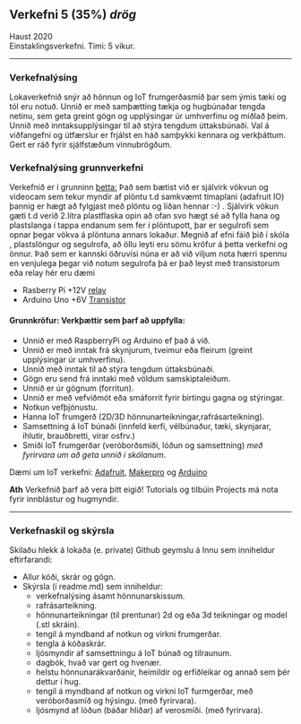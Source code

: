 ## Verkefni 5 (35%) _drög_

Haust  2020 <br>
Einstaklingsverkefni.
Tími: 5 vikur.

---

### Verkefnalýsing
Lokaverkefnið snýr að hönnun og IoT frumgerðasmíð þar sem ýmis tæki og tól eru notuð. Unnið er með samþætting tækja og hugbúnaðar tengda netinu, sem geta greint gögn og upplýsingar úr umhverfinu og miðlað þeim. Unnið með inntaksupplýsingar til að stýra tengdum úttaksbúnaði. 
Val á viðfangefni og útfærslur er frjálst en háð samþykki kennara og verkþáttum. Gert er ráð fyrir sjálfstæðum vinnubrögðum. 
### Verkefnalýsing grunnverkefni
Verkefnið er í grunninn [þetta:](https://learn.adafruit.com/pyportal-pet-planter-with-adafruit-io) Það sem bætist við er sjálvirk vökvun og videocam sem tekur myndir af plöntu t.d samkvæmt tímaplani (adafruit IO) þannig er hægt að fylgjast með plöntu og líðan hennar :-) . Sjálvirk vökun gæti t.d verið 2.lítra plastflaska opin að ofan svo hægt sé að fylla hana og plastslanga í tappa endanum sem fer í plöntupott, þar er segulrofi sem opnar þegar vökva á plöntuna annars lokaður. Megnið af efni fáið þið í skóla , plastslöngur og segulrofa, að öllu leyti eru sömu kröfur á þetta verkefni og önnur. Það sem er kannski öðruvísi núna er að við viljum nota hærri spennu en venjulega þegar við notum segulrofa
þá er það leyst með transistorum eða relay hér eru dæmi
  * Rasberry Pi +12V [relay](https://www.raspberrypi.org/forums/viewtopic.php?t=261683)
  * Arduino Uno +6V [Transistor](https://mechatrofice.com/arduino/solenoid-valve-control)


#### Grunnkröfur: Verkþættir sem þarf að uppfylla:

- Unnið er með RaspberryPi og Arduino ef það á við.
- Unnið er með inntak frá skynjurum, tveimur eða fleirum (greint upplýsingar úr umhverfinu).
- Unnið með inntak til að stýra tengdum úttaksbúnaði.
- Gögn eru send frá inntaki með völdum samskiptaleiðum.
- Unnið er úr gögnum (forritun).
- Unnið er með vefviðmót eða smáforrit fyrir birtingu gagna og stýringar.
- Notkun vefþjónustu.
- Hanna IoT frumgerð (2D/3D hönnunarteikningar,rafrásarteikning).
- Samsettning á IoT búnaði (innfeld kerfi, vélbúnaður, tæki, skynjarar, íhlutir, brauðbretti, vírar osfrv.)
- Smíði IoT frumgerðar (veróborðsmíði, lóðun og samsettning) _með fyrirvara um að geta unnið í skólanum_.


Dæmi um IoT verkefni: [Adafruit](https://learn.adafruit.com/category/internet-of-things-iot?guide_page=2&total_count=224&total_verbiage=total+series-), [Makerpro](https://maker.pro/projects/category/iot?filter=popular) og [Arduino](https://create.arduino.cc/projecthub/products/arduino-iot-cloud)

**Ath** Verkefnið þarf að vera þitt eigið! Tutorials og tilbúin Projects má nota fyrir innblástur og hugmyndir.

---

### Verkefnaskil og skýrsla

Skilaðu hlekk á lokaða (e. private) Github geymslu á Innu sem inniheldur eftirfarandi:

- Allur kóði, skrár og gögn.
- Skýrsla (í readme.md) sem inniheldur:
  - verkefnalýsing ásamt hönnunarskissum.
  - rafrásarteikning.
  - hönnunarteikningar (til prentunar) 2d og eða 3d teikningar og model (.stl skráin).
  - tengil á myndband af notkun og virkni frumgerðar.
  - tengla á kóðaskrár.
  - ljósmyndir af samsettningu á IoT búnað og tilraunum. 
  - dagbók, hvað var gert og hvenær.
  - helstu hönnunarákvarðanir, heimildir og erfiðleikar og annað sem þér dettur í hug.
  - tengil á myndband af notkun og virkni IoT furmgerðar, með veróborðasmíð og hýsingu. (með fyrirvara).
  - ljósmynd af lóðun (báðar hliðar) af verosmíði. (með fyrirvara).
  
